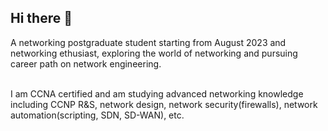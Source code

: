 ## Hi there 👋

A networking postgraduate student starting from August 2023 and networking ethusiast, exploring the world of networking and pursuing career path on network engineering.

<br>
I am CCNA certified and am studying advanced networking knowledge including CCNP R&S, network design, network security(firewalls), network automation(scripting, SDN, SD-WAN), etc.
